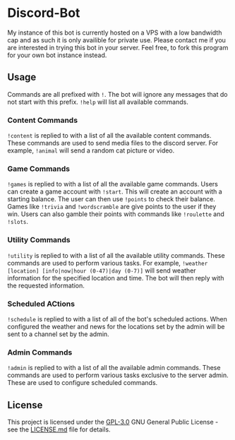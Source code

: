 # Discord-Bot

My instance of this bot is currently hosted on a VPS with a low bandwidth cap and as such it is only availible for private use. Please contact me if you are interested in trying this bot in your server. Feel free, to fork this program for your own bot instance instead.

## Usage

Commands are all prefixed with `!`. The bot will ignore any messages that do not start with this prefix. `!help` will list all available commands.

### Content Commands

`!content` is replied to with a list of all the available content commands. These commands are used to send media files to the discord server. For example, `!animal` will send a random cat picture or video.

### Game Commands

`!games` is replied to with a list of all the available game commands. Users can create a game account with `!start`. This will create an account with a starting balance. The user can then use `!points` to check their balance. Games like `!trivia` and `!wordscramble` are give points to the user if they win. Users can also gamble their points with commands like `!roulette` and `!slots`.

### Utility Commands

`!utility` is replied to with a list of all the available utility commands. These commands are used to perform various tasks. For example, `!weather [location] [info|now|hour (0-47)|day (0-7)]` will send weather information for the specified location and time. The bot will then reply with the requested information.

### Scheduled ACtions

`!schedule` is replied to with a list of all of the bot's scheduled actions. When configured the weather and news for the locations set by the admin will be sent to a channel set by the admin.

### Admin Commands

`!admin` is replied to with a list of all the available admin commands. These commands are used to perform various tasks exclusive to the server admin. These are used to configure scheduled commands.

## License

This project is licensed under the [GPL-3.0](LICENSE.md)
GNU General Public License - see the [LICENSE.md](LICENSE.md) file for
details.
